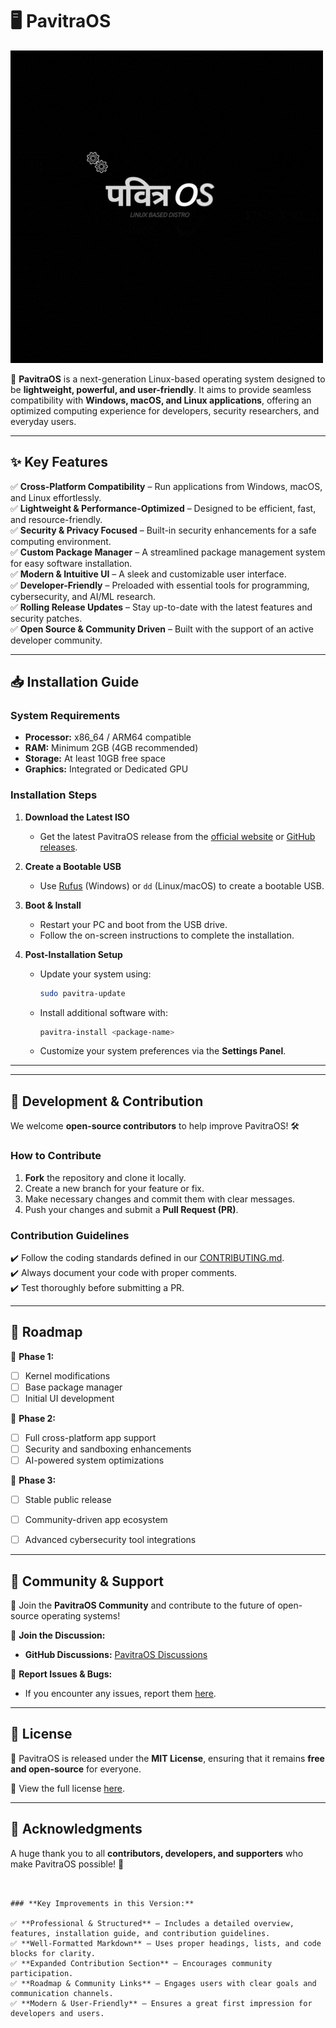 # 🖥️ PavitraOS  

![PavitraOS Banner](https://raw.githubusercontent.com/PavitraOS/.github/main/profile/banner.png)  

🚀 **PavitraOS** is a next-generation Linux-based operating system designed to be **lightweight, powerful, and user-friendly**. It aims to provide seamless compatibility with **Windows, macOS, and Linux applications**, offering an optimized computing experience for developers, security researchers, and everyday users.  


---


## ✨ **Key Features**  

✅ **Cross-Platform Compatibility** – Run applications from Windows, macOS, and Linux effortlessly.  
✅ **Lightweight & Performance-Optimized** – Designed to be efficient, fast, and resource-friendly.  
✅ **Security & Privacy Focused** – Built-in security enhancements for a safe computing environment.  
✅ **Custom Package Manager** – A streamlined package management system for easy software installation.  
✅ **Modern & Intuitive UI** – A sleek and customizable user interface.  
✅ **Developer-Friendly** – Preloaded with essential tools for programming, cybersecurity, and AI/ML research.  
✅ **Rolling Release Updates** – Stay up-to-date with the latest features and security patches.  
✅ **Open Source & Community Driven** – Built with the support of an active developer community.  

---

## 📥 **Installation Guide**  

### **System Requirements**  

- **Processor:** x86_64 / ARM64 compatible  
- **RAM:** Minimum 2GB (4GB recommended)  
- **Storage:** At least 10GB free space  
- **Graphics:** Integrated or Dedicated GPU  

### **Installation Steps**  

1. **Download the Latest ISO**  
   - Get the latest PavitraOS release from the [official website](https://pavitraos.org) or [GitHub releases](https://github.com/PavitraOS/releases).  

2. **Create a Bootable USB**  
   - Use [Rufus](https://rufus.ie/) (Windows) or `dd` (Linux/macOS) to create a bootable USB.  

3. **Boot & Install**  
   - Restart your PC and boot from the USB drive.  
   - Follow the on-screen instructions to complete the installation.  

4. **Post-Installation Setup**  
   - Update your system using:  
     ```sh
     sudo pavitra-update
     ```  
   - Install additional software with:  
     ```sh
     pavitra-install <package-name>
     ```  
   - Customize your system preferences via the **Settings Panel**.  

---



---

## 🔧 **Development & Contribution**  

We welcome **open-source contributors** to help improve PavitraOS! 🛠️  

### **How to Contribute**  

1. **Fork** the repository and clone it locally.  
2. Create a new branch for your feature or fix.  
3. Make necessary changes and commit them with clear messages.  
4. Push your changes and submit a **Pull Request (PR)**.  

### **Contribution Guidelines**  

✔️ Follow the coding standards defined in our [CONTRIBUTING.md](./CONTRIBUTING.md).  
✔️ Always document your code with proper comments.  
✔️ Test thoroughly before submitting a PR.  


---

## 🚀 **Roadmap**  

📌 **Phase 1:**  
- [ ] Kernel modifications  
- [ ] Base package manager  
- [ ] Initial UI development  

📌 **Phase 2:**  
- [ ] Full cross-platform app support  
- [ ] Security and sandboxing enhancements  
- [ ] AI-powered system optimizations  

📌 **Phase 3:**  
- [ ] Stable public release  
- [ ] Community-driven app ecosystem  
- [ ] Advanced cybersecurity tool integrations  


---

## 📢 **Community & Support**  

📣 Join the **PavitraOS Community** and contribute to the future of open-source operating systems!  

💬 **Join the Discussion:**  
- **GitHub Discussions:** [PavitraOS Discussions](https://github.com/PavitraOS/discussions)  


🐞 **Report Issues & Bugs:**  
- If you encounter any issues, report them [here](https://github.com/PavitraOS/issues).  

---

## 📜 **License**  

🔖 PavitraOS is released under the **MIT License**, ensuring that it remains **free and open-source** for everyone.  

📄 View the full license [here](./LICENSE).  

---

## 🤝 **Acknowledgments**  

A huge thank you to all **contributors, developers, and supporters** who make PavitraOS possible! 🙌  

```


### **Key Improvements in this Version:**  

✅ **Professional & Structured** – Includes a detailed overview, features, installation guide, and contribution guidelines.  
✅ **Well-Formatted Markdown** – Uses proper headings, lists, and code blocks for clarity.  
✅ **Expanded Contribution Section** – Encourages community participation.  
✅ **Roadmap & Community Links** – Engages users with clear goals and communication channels.  
✅ **Modern & User-Friendly** – Ensures a great first impression for developers and users.  
